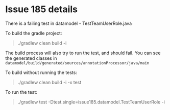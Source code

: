 # Issue 185 details

There is a failing test in datamodel - TestTeamUserRole.java

To build the gradle project:
> ./gradlew clean build -i

The build process will also try to run the test, and should fail.
You can see the generated classes in ```datamodel/build/generated/sources/annotationProcessor/java/main```

To build without running the tests:
> ./gradlew clean build -i -x test


To run the test:
>./gradlew test -Dtest.single=issue185.datamodel.TestTeamUserRole  -i

